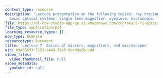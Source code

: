 ```yaml
---
content_type: resource
description: 'Lecture presentation on the following topics: ray tracing with mirrors;
  basic optical systems: single lens magnifier, eyepiece, microscope.'
file: https://ol-ocw-studio-app-qa.s3.amazonaws.com/courses/2-71-optics-spring-2009/b94356337153e44979e50cadda2bdcd4_MIT2_71S09_lec07.pdf
file_type: application/pdf
learning_resource_types: []
ocw_type: OCWFile
resourcetype: Document
title: 'Lecture 7: Basics of mirrors, magnifiers, and microscopes'
uid: b9435633-7153-e449-79e5-0cadda2bdcd4
video_files:
  video_thumbnail_file: null
video_metadata:
  youtube_id: null
---
```

